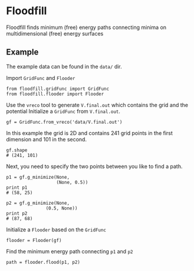 # Floodfill

Floodfill finds minimum (free) energy paths connecting
minima on multidimensional (free) energy surfaces

## Example

The example data can be found in the `data/` dir.

Import `GridFunc` and `Flooder`

    from floodfill.gridFunc import GridFunc 
    from floodfill.flooder import Flooder

Use the `vreco` tool to generate `V.final.out`
which contains the grid and the potential
Initialize a `GridFunc` from `V.final.out`.

    gf = GridFunc.from_vreco('data/V.final.out')

In this example the grid is 2D and contains 241 grid points
in the first dimension and 101 in the second.

    gf.shape
    # (241, 101)

Next, you need to specify the two points between you like
to find a path.

    p1 = gf.g_minimize(None,
                       (None, 0.5))
    print p1
    # (58, 25)
    
    p2 = gf.g_minimize(None,
                   (0.5, None))
    print p2
    # (87, 68)

Initialize a `Flooder` based on the `GridFunc`

    flooder = Flooder(gf)

Find the minimum energy path connecting `p1` and `p2`

    path = flooder.flood(p1, p2)
